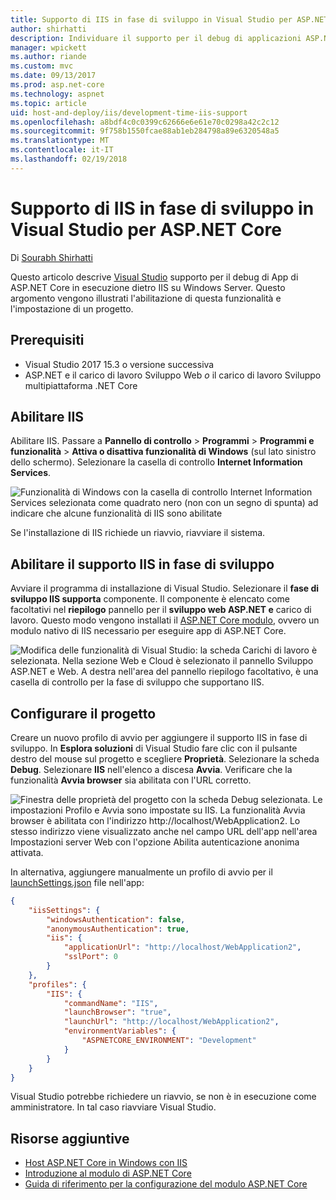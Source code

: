 ```yaml
---
title: Supporto di IIS in fase di sviluppo in Visual Studio per ASP.NET Core
author: shirhatti
description: Individuare il supporto per il debug di applicazioni ASP.NET Core durante l'esecuzione di base IIS in Windows Server.
manager: wpickett
ms.author: riande
ms.custom: mvc
ms.date: 09/13/2017
ms.prod: asp.net-core
ms.technology: aspnet
ms.topic: article
uid: host-and-deploy/iis/development-time-iis-support
ms.openlocfilehash: a8bdf4c0c0399c62666e6e61e70c0298a42c2c12
ms.sourcegitcommit: 9f758b1550fcae88ab1eb284798a89e6320548a5
ms.translationtype: MT
ms.contentlocale: it-IT
ms.lasthandoff: 02/19/2018
---
```

# <a name="development-time-iis-support-in-visual-studio-for-aspnet-core"></a>Supporto di IIS in fase di sviluppo in Visual Studio per ASP.NET Core

Di [Sourabh Shirhatti](https://twitter.com/sshirhatti)

Questo articolo descrive [Visual Studio](https://www.visualstudio.com/vs/) supporto per il debug di App di ASP.NET Core in esecuzione dietro IIS su Windows Server. Questo argomento vengono illustrati l'abilitazione di questa funzionalità e l'impostazione di un progetto.

## <a name="prerequisites"></a>Prerequisiti

* Visual Studio 2017 15.3 o versione successiva
* ASP.NET e il carico di lavoro Sviluppo Web *o* il carico di lavoro Sviluppo multipiattaforma .NET Core

## <a name="enable-iis"></a>Abilitare IIS

Abilitare IIS. Passare a **Pannello di controllo** > **Programmi** > **Programmi e funzionalità** > **Attiva o disattiva funzionalità di Windows** (sul lato sinistro dello schermo). Selezionare la casella di controllo **Internet Information Services**.

![Funzionalità di Windows con la casella di controllo Internet Information Services selezionata come quadrato nero (non con un segno di spunta) ad indicare che alcune funzionalità di IIS sono abilitate](development-time-iis-support/_static/enable_iis.png)

Se l'installazione di IIS richiede un riavvio, riavviare il sistema.

## <a name="enable-development-time-iis-support"></a>Abilitare il supporto IIS in fase di sviluppo

Avviare il programma di installazione di Visual Studio. Selezionare il **fase di sviluppo IIS supporta** componente. Il componente è elencato come facoltativi nel **riepilogo** pannello per il **sviluppo web ASP.NET e** carico di lavoro. Questo modo vengono installati il [ASP.NET Core modulo](xref:fundamentals/servers/aspnet-core-module), ovvero un modulo nativo di IIS necessario per eseguire app di ASP.NET Core.

![Modifica delle funzionalità di Visual Studio: la scheda Carichi di lavoro è selezionata. Nella sezione Web e Cloud è selezionato il pannello Sviluppo ASP.NET e Web. A destra nell'area del pannello riepilogo facoltativo, è una casella di controllo per la fase di sviluppo che supportano IIS.](development-time-iis-support/_static/development_time_support.png)

## <a name="configure-the-project"></a>Configurare il progetto

Creare un nuovo profilo di avvio per aggiungere il supporto IIS in fase di sviluppo. In **Esplora soluzioni** di Visual Studio fare clic con il pulsante destro del mouse sul progetto e scegliere **Proprietà**. Selezionare la scheda **Debug**. Selezionare **IIS** nell'elenco a discesa **Avvia**. Verificare che la funzionalità **Avvia browser** sia abilitata con l'URL corretto.

![Finestra delle proprietà del progetto con la scheda Debug selezionata. Le impostazioni Profilo e Avvia sono impostate su IIS. La funzionalità Avvia browser è abilitata con l'indirizzo http://localhost/WebApplication2. Lo stesso indirizzo viene visualizzato anche nel campo URL dell'app nell'area Impostazioni server Web con l'opzione Abilita autenticazione anonima attivata.](development-time-iis-support/_static/project_properties.png)

In alternativa, aggiungere manualmente un profilo di avvio per il [launchSettings.json](http://json.schemastore.org/launchsettings) file nell'app:

```json
{
    "iisSettings": {
        "windowsAuthentication": false,
        "anonymousAuthentication": true,
        "iis": {
            "applicationUrl": "http://localhost/WebApplication2",
            "sslPort": 0
        }
    },
    "profiles": {
        "IIS": {
            "commandName": "IIS",
            "launchBrowser": "true",
            "launchUrl": "http://localhost/WebApplication2",
            "environmentVariables": {
                "ASPNETCORE_ENVIRONMENT": "Development"
            }
        }
    }
}
```

Visual Studio potrebbe richiedere un riavvio, se non è in esecuzione come amministratore. In tal caso riavviare Visual Studio.

## <a name="additional-resources"></a>Risorse aggiuntive

* [Host ASP.NET Core in Windows con IIS](xref:host-and-deploy/iis/index)
* [Introduzione al modulo di ASP.NET Core](xref:fundamentals/servers/aspnet-core-module)
* [Guida di riferimento per la configurazione del modulo ASP.NET Core](xref:host-and-deploy/aspnet-core-module)
